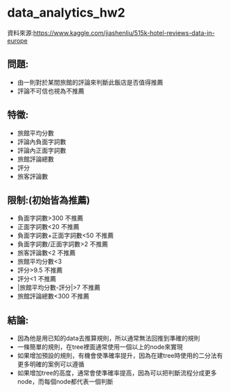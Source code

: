 # data_analytics_hw2

資料來源:https://www.kaggle.com/jiashenliu/515k-hotel-reviews-data-in-europe

## 問題:
 - 由一則對於某間旅館的評論來判斷此飯店是否值得推薦
 - 評論不可信也視為不推薦

## 特徵:
 - 旅館平均分數
 - 評論內負面字詞數
 - 評論內正面字詞數
 - 旅館評論總數
 - 評分
 - 旅客評論數

## 限制:(初始皆為推薦)
  - 負面字詞數>300 不推薦
  - 正面字詞數<20 不推薦
  - 負面字詞數+正面字詞數<50 不推薦
  - 負面字詞數/正面字詞數>2 不推薦
  - 旅客評論數<2 不推薦
  - 旅館平均分數<3
  - 評分>9.5 不推薦
  - 評分<1 不推薦
  - |旅館平均分數-評分|>7 不推薦
  - 旅館評論總數<300 不推薦

## 結論:
  - 因為他是用已知的data去推算規則，所以通常無法回推到準確的規則
  - 一條簡單的規則，在tree裡面通常使用一個以上的node來實現
  - 如果增加預設的規則，有機會使準確率提升，因為在建tree時使用的二分法有更多明確的案例可以遵循
  - 如果增加tree的高度，通常會使準確率提高，因為可以把判斷流程分成更多node，而每個node都代表一個判斷
  
